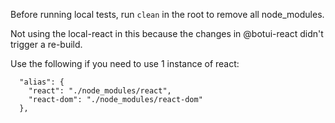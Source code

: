 
Before running local tests, run `clean` in the root to remove all node_modules.

Not using the local-react in this because the changes in @botui-react didn't trigger a re-build.

Use the following if you need to use 1 instance of react:
```
  "alias": {
    "react": "./node_modules/react",
    "react-dom": "./node_modules/react-dom"
  },
```